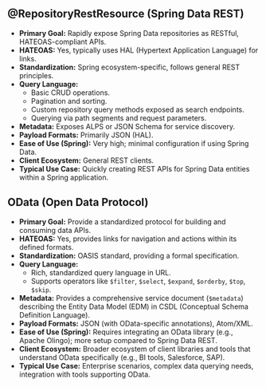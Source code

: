 ## @RepositoryRestResource (Spring Data REST)

*   **Primary Goal:** Rapidly expose Spring Data repositories as RESTful, HATEOAS-compliant APIs.
*   **HATEOAS:** Yes, typically uses HAL (Hypertext Application Language) for links.
*   **Standardization:** Spring ecosystem-specific, follows general REST principles.
*   **Query Language:**
    *   Basic CRUD operations.
    *   Pagination and sorting.
    *   Custom repository query methods exposed as search endpoints.
    *   Querying via path segments and request parameters.
*   **Metadata:** Exposes ALPS or JSON Schema for service discovery.
*   **Payload Formats:** Primarily JSON (HAL).
*   **Ease of Use (Spring):** Very high; minimal configuration if using Spring Data.
*   **Client Ecosystem:** General REST clients.
*   **Typical Use Case:** Quickly creating REST APIs for Spring Data entities within a Spring application.

## OData (Open Data Protocol)

*   **Primary Goal:** Provide a standardized protocol for building and consuming data APIs.
*   **HATEOAS:** Yes, provides links for navigation and actions within its defined formats.
*   **Standardization:** OASIS standard, providing a formal specification.
*   **Query Language:**
    *   Rich, standardized query language in URL.
    *   Supports operators like `$filter`, `$select`, `$expand`, `$orderby`, `$top`, `$skip`.
*   **Metadata:** Provides a comprehensive service document (`$metadata`) describing the Entity Data Model (EDM) in CSDL (Conceptual Schema Definition Language).
*   **Payload Formats:** JSON (with OData-specific annotations), Atom/XML.
*   **Ease of Use (Spring):** Requires integrating an OData library (e.g., Apache Olingo); more setup compared to Spring Data REST.
*   **Client Ecosystem:** Broader ecosystem of client libraries and tools that understand OData specifically (e.g., BI tools, Salesforce, SAP).
*   **Typical Use Case:** Enterprise scenarios, complex data querying needs, integration with tools supporting OData.